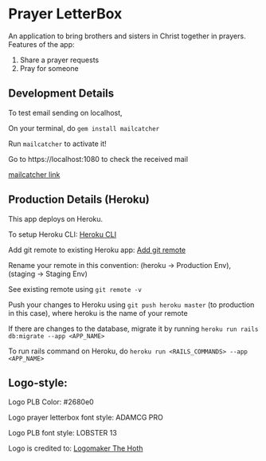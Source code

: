 # Prayer LetterBox

An application to bring brothers and sisters in Christ together in prayers.
Features of the app:

1. Share a prayer requests
2. Pray for someone

## Development Details

To test email sending on localhost,

On your terminal, do `gem install mailcatcher`

Run `mailcatcher` to activate it!

Go to https://localhost:1080 to check the received mail

[mailcatcher link](https://mailcatcher.me/)

## Production Details (Heroku)

This app deploys on Heroku.

To setup Heroku CLI: [Heroku CLI](https://devcenter.heroku.com/articles/heroku-cli)

Add git remote to existing Heroku app: [Add git remote](https://devcenter.heroku.com/articles/git#creating-a-heroku-remote)

Rename your remote in this convention: (heroku -> Production Env), (staging -> Staging Env)

See existing remote using `git remote -v`

Push your changes to Heroku using `git push heroku master` (to production in this case), where heroku is the name of your remote

If there are changes to the database, migrate it by running `heroku run rails db:migrate --app <APP_NAME>`

To run rails command on Heroku, do `heroku run <RAILS_COMMANDS> --app <APP_NAME>`

## Logo-style:

Logo PLB Color: #2680e0

Logo prayer letterbox font style: ADAMCG PRO

Logo PLB font style: LOBSTER 13

Logo is credited to: [Logomaker The Hoth](https://logomaker.thehoth.com/)

